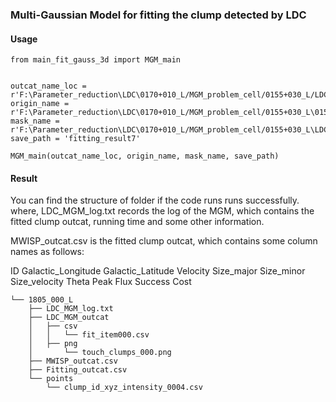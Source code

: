 ### Multi-Gaussian Model for fitting the clump detected by LDC
#### Usage
```
from main_fit_gauss_3d import MGM_main


outcat_name_loc = r'F:\Parameter_reduction\LDC\0170+010_L/MGM_problem_cell/0155+030_L/LDC_auto_loc_outcat.csv'
origin_name = r'F:\Parameter_reduction\LDC\0170+010_L/MGM_problem_cell/0155+030_L\0155+030_L.fits'
mask_name = r'F:\Parameter_reduction\LDC\0170+010_L/MGM_problem_cell/0155+030_L\LDC_auto_mask.fits'
save_path = 'fitting_result7'

MGM_main(outcat_name_loc, origin_name, mask_name, save_path)
```
#### Result
You can find the structure of folder if the code runs runs successfully.
where, LDC_MGM_log.txt records the log of the MGM, which contains the fitted clump outcat, running time and some other information.

MWISP_outcat.csv is the fitted clump outcat, which contains some column names as follows:

ID	Galactic_Longitude	Galactic_Latitude	Velocity	Size_major	Size_minor	Size_velocity	Theta	Peak	Flux	Success	Cost
```
└── 1805_000_L
    ├── LDC_MGM_log.txt
    ├── LDC_MGM_outcat
    │   ├── csv
    │   │   └── fit_item000.csv
    │   ├── png
    │       └── touch_clumps_000.png
    ├── MWISP_outcat.csv
    ├── Fitting_outcat.csv
    └── points
        └── clump_id_xyz_intensity_0004.csv

```
